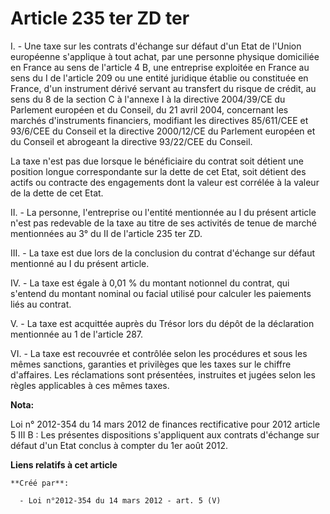 # Article 235 ter ZD ter

I. - Une taxe sur les contrats d'échange sur défaut d'un Etat de l'Union européenne s'applique à tout achat, par une personne
physique domiciliée en France au sens de l'article 4 B, une entreprise exploitée en France au sens du I de l'article 209 ou
une entité juridique établie ou constituée en France, d'un instrument dérivé servant au transfert du risque de crédit, au
sens du 8 de la section C à l'annexe I à la directive 2004/39/CE du Parlement européen et du Conseil, du 21 avril 2004,
concernant les marchés d'instruments financiers, modifiant les directives 85/611/CEE et 93/6/CEE du Conseil et la directive
2000/12/CE du Parlement européen et du Conseil et abrogeant la directive 93/22/CEE du Conseil.

La taxe n'est pas due lorsque le bénéficiaire du contrat soit détient une position longue correspondante sur la dette de cet
Etat, soit détient des actifs ou contracte des engagements dont la valeur est corrélée à la valeur de la dette de cet Etat.

II. - La personne, l'entreprise ou l'entité mentionnée au I du présent article n'est pas redevable de la taxe au titre de ses
activités de tenue de marché mentionnées au 3° du II de l'article 235 ter ZD.

III. - La taxe est due lors de la conclusion du contrat d'échange sur défaut mentionné au I du présent article.

IV. - La taxe est égale à 0,01 % du montant notionnel du contrat, qui s'entend du montant nominal ou facial utilisé pour
calculer les paiements liés au contrat.

V. - La taxe est acquittée auprès du Trésor lors du dépôt de la déclaration mentionnée au 1 de l'article 287.

VI. - La taxe est recouvrée et contrôlée selon les procédures et sous les mêmes sanctions, garanties et privilèges que les
taxes sur le chiffre d'affaires. Les réclamations sont présentées, instruites et jugées selon les règles applicables à ces
mêmes taxes.

**Nota:**

Loi n° 2012-354 du 14 mars 2012 de finances rectificative pour 2012 article 5 III B : Les présentes dispositions s'appliquent
aux contrats d'échange sur défaut d'un Etat conclus à compter du 1er août 2012.

**Liens relatifs à cet article**

	**Créé par**:

	  - Loi n°2012-354 du 14 mars 2012 - art. 5 (V)

